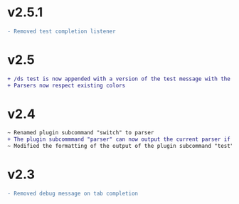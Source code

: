 # v2.5.1
```diff
- Removed test completion listener
```

# v2.5
```diff
+ /ds test is now appended with a version of the test message with the triggers included
+ Parsers now respect existing colors
```

# v2.4
```diff
~ Renamed plugin subcommand "switch" to parser
+ The plugin subcommmand "parser" can now output the current parser if no argument is given
~ Modified the formatting of the output of the plugin subcommand "test"
```

# v2.3
```diff
- Removed debug message on tab completion
```